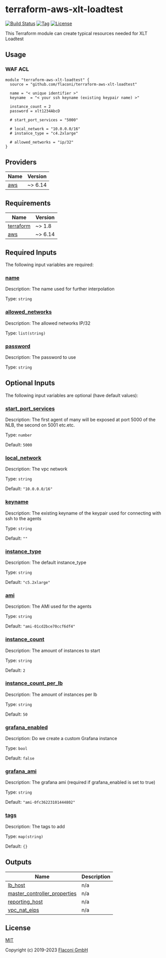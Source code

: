 # terraform-aws-xlt-loadtest


[![Build Status](https://travis-ci.com/Flaconi/terraform-aws-xlt-loadtest.svg?branch=master)](https://travis-ci.com/Flaconi/terraform-aws-xlt-loadtest)
[![Tag](https://img.shields.io/github/tag/Flaconi/terraform-aws-xlt-loadtest.svg)](https://github.com/Flaconi/terraform-aws-xlt-loadtest/releases)
[![License](https://img.shields.io/badge/license-MIT-blue.svg)](https://opensource.org/licenses/MIT)


This Terraform module can create typical resources needed for XLT Loadtest

## Usage

### WAF ACL

```hcl
module "terraform-aws-xlt-loadtest" {
  source = "github.com/flaconi/terraform-aws-xlt-loadtest"

  name = "< unique identifier >"
  keyname  = "< your ssh keyname (existing keypair name) >"

  instance_count = 2
  password = xlt1234AbcD

  # start_port_services = "5000"

  # local_network = "10.0.0.0/16"
  # instance_type = "c4.2xlarge"

  # allowed_networks = "ip/32"
}

```

<!-- TFDOCS_HEADER_START -->


<!-- TFDOCS_HEADER_END -->

<!-- TFDOCS_PROVIDER_START -->
## Providers

| Name | Version |
|------|---------|
| <a name="provider_aws"></a> [aws](#provider\_aws) | ~> 6.14 |

<!-- TFDOCS_PROVIDER_END -->

<!-- TFDOCS_REQUIREMENTS_START -->
## Requirements

| Name | Version |
|------|---------|
| <a name="requirement_terraform"></a> [terraform](#requirement\_terraform) | ~> 1.8 |
| <a name="requirement_aws"></a> [aws](#requirement\_aws) | ~> 6.14 |

<!-- TFDOCS_REQUIREMENTS_END -->

<!-- TFDOCS_INPUTS_START -->
## Required Inputs

The following input variables are required:

### <a name="input_name"></a> [name](#input\_name)

Description: The name used for further interpolation

Type: `string`

### <a name="input_allowed_networks"></a> [allowed\_networks](#input\_allowed\_networks)

Description: The allowed networks IP/32

Type: `list(string)`

### <a name="input_password"></a> [password](#input\_password)

Description: The password to use

Type: `string`

## Optional Inputs

The following input variables are optional (have default values):

### <a name="input_start_port_services"></a> [start\_port\_services](#input\_start\_port\_services)

Description: The first agent of many will be exposed at port 5000 of the NLB, the second on 5001 etc.etc.

Type: `number`

Default: `5000`

### <a name="input_local_network"></a> [local\_network](#input\_local\_network)

Description: The vpc network

Type: `string`

Default: `"10.0.0.0/16"`

### <a name="input_keyname"></a> [keyname](#input\_keyname)

Description: The existing keyname of the keypair used for connecting with ssh to the agents

Type: `string`

Default: `""`

### <a name="input_instance_type"></a> [instance\_type](#input\_instance\_type)

Description: The default instance\_type

Type: `string`

Default: `"c5.2xlarge"`

### <a name="input_ami"></a> [ami](#input\_ami)

Description: The AMI used for the agents

Type: `string`

Default: `"ami-01cd2bce70ccf6df4"`

### <a name="input_instance_count"></a> [instance\_count](#input\_instance\_count)

Description: The amount of instances to start

Type: `string`

Default: `2`

### <a name="input_instance_count_per_lb"></a> [instance\_count\_per\_lb](#input\_instance\_count\_per\_lb)

Description: The amount of instances per lb

Type: `string`

Default: `50`

### <a name="input_grafana_enabled"></a> [grafana\_enabled](#input\_grafana\_enabled)

Description: Do we create a custom Grafana instance

Type: `bool`

Default: `false`

### <a name="input_grafana_ami"></a> [grafana\_ami](#input\_grafana\_ami)

Description: The grafana ami (required if grafana\_enabled is set to true)

Type: `string`

Default: `"ami-0fc36223101444802"`

### <a name="input_tags"></a> [tags](#input\_tags)

Description: The tags to add

Type: `map(string)`

Default: `{}`

<!-- TFDOCS_INPUTS_END -->

<!-- TFDOCS_OUTPUTS_START -->
## Outputs

| Name | Description |
|------|-------------|
| <a name="output_lb_host"></a> [lb\_host](#output\_lb\_host) | n/a |
| <a name="output_master_controller_properties"></a> [master\_controller\_properties](#output\_master\_controller\_properties) | n/a |
| <a name="output_reporting_host"></a> [reporting\_host](#output\_reporting\_host) | n/a |
| <a name="output_vpc_nat_eips"></a> [vpc\_nat\_eips](#output\_vpc\_nat\_eips) | n/a |

<!-- TFDOCS_OUTPUTS_END -->



## License

[MIT](LICENSE)

Copyright (c) 2019-2023 [Flaconi GmbH](https://github.com/Flaconi)
